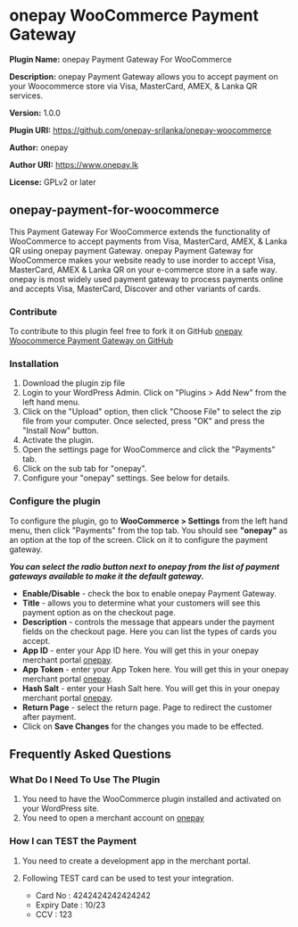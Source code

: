 # onepay WooCommerce Payment Gateway

**Plugin Name:** onepay Payment Gateway For WooCommerce

**Description:** onepay Payment Gateway allows you to accept payment on your Woocommerce store via Visa, MasterCard, AMEX, & Lanka QR services.

**Version:** 1.0.0

**Plugin URI:** https://github.com/onepay-srilanka/onepay-woocommerce

**Author:** onepay 

**Author URI:** https://www.onepay.lk

**License:** GPLv2 or later


## onepay-payment-for-woocommerce
This Payment Gateway For WooCommerce extends the functionality of WooCommerce to accept payments from Visa, MasterCard, AMEX, & Lanka QR using onepay payment Gateway. onepay Payment Gateway for WooCommerce makes your website ready to use inorder to accept Visa, MasterCard, AMEX & Lanka QR on your e-commerce store in a safe way.   onepay is most widely used payment gateway to process payments online and accepts Visa, MasterCard, Discover and other variants of cards.

### Contribute
To contribute to this plugin feel free to fork it on GitHub [onepay Woocommerce Payment Gateway on GitHub](https://github.com/onepay-srilanka/onepay-woocommerce)

### Installation
1. 	Download the plugin zip file
2. 	Login to your WordPress Admin. Click on "Plugins > Add New" from the left hand menu.
3.  Click on the "Upload" option, then click "Choose File" to select the zip file from your computer. Once selected, press "OK" and press the "Install Now" button.
4.  Activate the plugin.
5. 	Open the settings page for WooCommerce and click the "Payments" tab.
6. 	Click on the sub tab for "onepay".
7.	Configure your "onepay" settings. See below for details.

### Configure the plugin
To configure the plugin, go to __WooCommerce > Settings__ from the left hand menu, then click "Payments" from the top tab. You should see __"onepay"__ as an option at the top of the screen. Click on it to configure the payment gateway.

__*You can select the radio button next to onepay from the list of payment gateways available to make it the default gateway.*__

* __Enable/Disable__ - check the box to enable onepay Payment Gateway.
* __Title__ - allows you to determine what your customers will see this payment option as on the checkout page.
* __Description__ - controls the message that appears under the payment fields on the checkout page. Here you can list the types of cards you accept.
* __App ID__  - enter your App ID here. You will get this in your onepay merchant portal [onepay](https://merchant-v2.onepay.lk/#/login).
* __App Token__  - enter your App Token here. You will get this in your onepay merchant portal [onepay](https://merchant-v2.onepay.lk/#/login).
* __Hash Salt__  - enter your Hash Salt here. You will get this in your onepay merchant portal [onepay](https://merchant-v2.onepay.lk/#/login).
* __Return Page__  - select the return page. Page to redirect the customer after payment.
* Click on __Save Changes__ for the changes you made to be effected.

## Frequently Asked Questions


### What Do I Need To Use The Plugin

1.	You need to have the WooCommerce plugin installed and activated on your WordPress site.
2.	You need to open a merchant account on [onepay](https://merchant-v2.onepay.lk/#/login)

### How I can TEST the Payment
1.	You need to create a development app in the merchant portal.

2. Following TEST card can be used to test your integration.
    * Card No : 4242424242424242
    * Expiry Date : 10/23
    * CCV : 123

